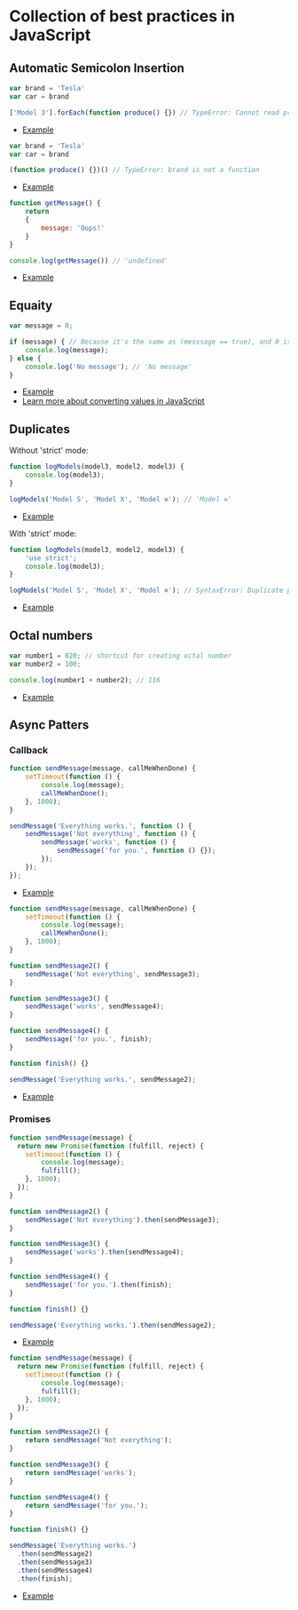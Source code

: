 # Collection of best practices in JavaScript

## Automatic Semicolon Insertion

```js
var brand = 'Tesla'
var car = brand

['Model 3'].forEach(function produce() {}) // TypeError: Cannot read property 'forEach' of undefined
```

+ [Example](https://repl.it/CDkz)

```js
var brand = 'Tesla'
var car = brand

(function produce() {})() // TypeError: brand is not a function
```

+ [Example](https://repl.it/CDlC)

```js
function getMessage() {
	return
	{
		message: 'Oops!'
	}
}

console.log(getMessage()) // 'undefined'
```

+ [Example](https://repl.it/CDlI)

## Equaity

```js
var message = 0;

if (message) { // Because it's the same as (messsage == true), and 0 is converted to false (type coercion), so the result is false.
	console.log(message);
} else {
	console.log('No message'); // 'No message'
}
```

+ [Example](https://repl.it/CDoT)
+ [Learn more about converting values in JavaScript](https://github.com/getify/You-Dont-Know-JS/blob/master/types%20%26%20grammar/ch4.md#converting-values)

## Duplicates

Without 'strict' mode:

```js
function logModels(model3, model2, model3) {
	console.log(model3);
}

logModels('Model S', 'Model X', 'Model ≡'); // 'Model ≡'
```

+ [Example](https://repl.it/CDox)

With 'strict' mode:

```js
function logModels(model3, model2, model3) {
	'use strict';
	console.log(model3);
}

logModels('Model S', 'Model X', 'Model ≡'); // SyntaxError: Duplicate parameter name not allowed in this context
```

+ [Example](https://repl.it/CDoy)

## Octal numbers

```js
var number1 = 020; // shortcut for creating octal number
var number2 = 100;

console.log(number1 + number2); // 116
```

+ [Example](https://repl.it/CDpA)

## Async Patters

### Callback

```js
function sendMessage(message, callMeWhenDone) {
	setTimeout(function () {
		console.log(message);
		callMeWhenDone();
	}, 1000);
}

sendMessage('Everything works.', function () {
	sendMessage('Not everything', function () {
		sendMessage('works', function () {
			sendMessage('for you.', function () {});
		});
	});
});
```

+ [Example](https://repl.it/CDqB)

```js
function sendMessage(message, callMeWhenDone) {
	setTimeout(function () {
		console.log(message);
		callMeWhenDone();
	}, 1000);
}

function sendMessage2() {
	sendMessage('Not everything', sendMessage3);
}

function sendMessage3() {
	sendMessage('works', sendMessage4);
}

function sendMessage4() {
	sendMessage('for you.', finish);
}

function finish() {}

sendMessage('Everything works.', sendMessage2);
```

+ [Example](https://repl.it/CDqE)

### Promises

```js
function sendMessage(message) {
  return new Promise(function (fulfill, reject) {
	setTimeout(function () {
		console.log(message);
		fulfill();
	}, 1000);
  });
}

function sendMessage2() {
	sendMessage('Not everything').then(sendMessage3);
}

function sendMessage3() {
	sendMessage('works').then(sendMessage4);
}

function sendMessage4() {
	sendMessage('for you.').then(finish);
}

function finish() {}

sendMessage('Everything works.').then(sendMessage2);
```

+ [Example](http://jsbin.com/wujetequzu/edit?js,console)

```js
function sendMessage(message) {
  return new Promise(function (fulfill, reject) {
	setTimeout(function () {
		console.log(message);
		fulfill();
	}, 1000);
  });
}

function sendMessage2() {
	return sendMessage('Not everything');
}

function sendMessage3() {
	return sendMessage('works');
}

function sendMessage4() {
	return sendMessage('for you.');
}

function finish() {}

sendMessage('Everything works.')
  .then(sendMessage2)
  .then(sendMessage3)
  .then(sendMessage4)
  .then(finish);
```

+ [Example](http://jsbin.com/duravipumo/edit?js,console)


